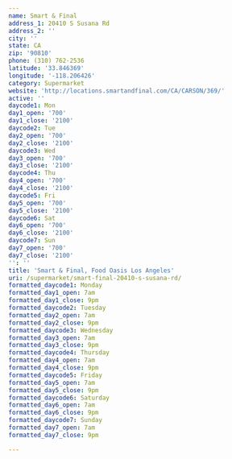 ```yaml
---
name: Smart & Final
address_1: 20410 S Susana Rd
address_2: ''
city: ''
state: CA
zip: '90810'
phone: (310) 762-2536
latitude: '33.846369'
longitude: '-118.206426'
category: Supermarket
website: 'http://locations.smartandfinal.com/CA/CARSON/369/'
active: ''
daycode1: Mon
day1_open: '700'
day1_close: '2100'
daycode2: Tue
day2_open: '700'
day2_close: '2100'
daycode3: Wed
day3_open: '700'
day3_close: '2100'
daycode4: Thu
day4_open: '700'
day4_close: '2100'
daycode5: Fri
day5_open: '700'
day5_close: '2100'
daycode6: Sat
day6_open: '700'
day6_close: '2100'
daycode7: Sun
day7_open: '700'
day7_close: '2100'
'': ''
title: 'Smart & Final, Food Oasis Los Angeles'
uri: /supermarket/smart-final-20410-s-susana-rd/
formatted_daycode1: Monday
formatted_day1_open: 7am
formatted_day1_close: 9pm
formatted_daycode2: Tuesday
formatted_day2_open: 7am
formatted_day2_close: 9pm
formatted_daycode3: Wednesday
formatted_day3_open: 7am
formatted_day3_close: 9pm
formatted_daycode4: Thursday
formatted_day4_open: 7am
formatted_day4_close: 9pm
formatted_daycode5: Friday
formatted_day5_open: 7am
formatted_day5_close: 9pm
formatted_daycode6: Saturday
formatted_day6_open: 7am
formatted_day6_close: 9pm
formatted_daycode7: Sunday
formatted_day7_open: 7am
formatted_day7_close: 9pm

---
```


